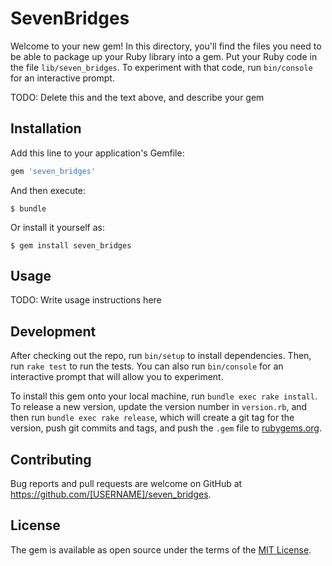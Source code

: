 # SevenBridges

Welcome to your new gem! In this directory, you'll find the files you need to be able to package up your Ruby library into a gem. Put your Ruby code in the file `lib/seven_bridges`. To experiment with that code, run `bin/console` for an interactive prompt.

TODO: Delete this and the text above, and describe your gem

## Installation

Add this line to your application's Gemfile:

```ruby
gem 'seven_bridges'
```

And then execute:

    $ bundle

Or install it yourself as:

    $ gem install seven_bridges

## Usage

TODO: Write usage instructions here

## Development

After checking out the repo, run `bin/setup` to install dependencies. Then, run `rake test` to run the tests. You can also run `bin/console` for an interactive prompt that will allow you to experiment.

To install this gem onto your local machine, run `bundle exec rake install`. To release a new version, update the version number in `version.rb`, and then run `bundle exec rake release`, which will create a git tag for the version, push git commits and tags, and push the `.gem` file to [rubygems.org](https://rubygems.org).

## Contributing

Bug reports and pull requests are welcome on GitHub at https://github.com/[USERNAME]/seven_bridges.


## License

The gem is available as open source under the terms of the [MIT License](http://opensource.org/licenses/MIT).

